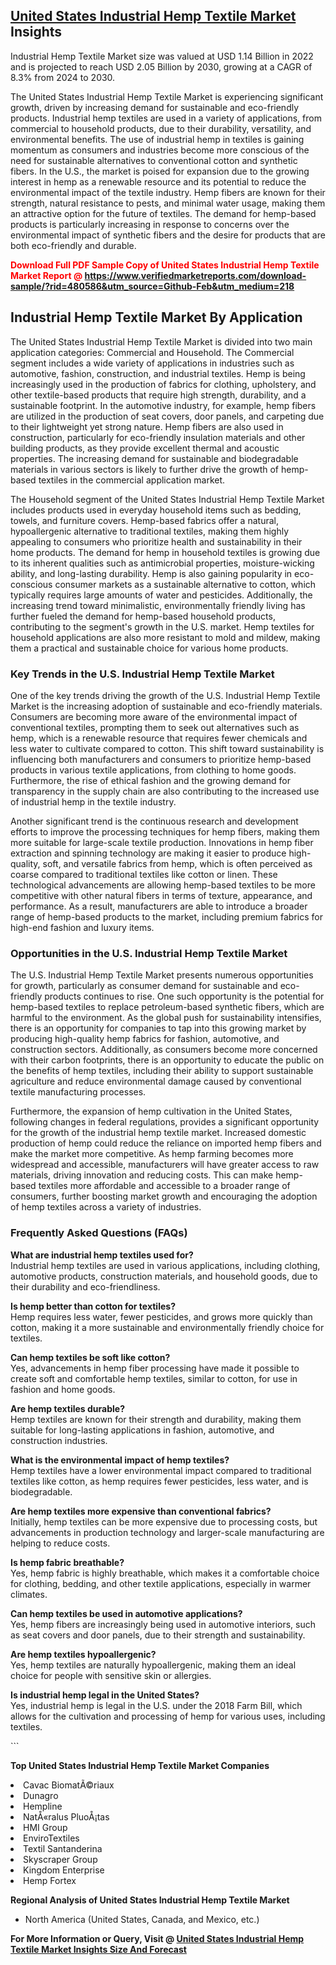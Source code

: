 <h2><a href="https://www.verifiedmarketreports.com/download-sample/?rid=480586&amp;utm_source=Github-Feb&amp;utm_medium=218" target="_blank">United States Industrial Hemp Textile Market</a> Insights</h2><p>Industrial Hemp Textile Market size was valued at USD 1.14 Billion in 2022 and is projected to reach USD 2.05 Billion by 2030, growing at a CAGR of 8.3% from 2024 to 2030.</p><p> <p>The United States Industrial Hemp Textile Market is experiencing significant growth, driven by increasing demand for sustainable and eco-friendly products. Industrial hemp textiles are used in a variety of applications, from commercial to household products, due to their durability, versatility, and environmental benefits. The use of industrial hemp in textiles is gaining momentum as consumers and industries become more conscious of the need for sustainable alternatives to conventional cotton and synthetic fibers. In the U.S., the market is poised for expansion due to the growing interest in hemp as a renewable resource and its potential to reduce the environmental impact of the textile industry. Hemp fibers are known for their strength, natural resistance to pests, and minimal water usage, making them an attractive option for the future of textiles. The demand for hemp-based products is particularly increasing in response to concerns over the environmental impact of synthetic fibers and the desire for products that are both eco-friendly and durable. <b><p><span class=""><span style="color: #ff0000;"><strong>Download Full PDF Sample Copy of United States Industrial Hemp Textile Market Report</strong> @ </span><a href="https://www.verifiedmarketreports.com/download-sample/?rid=480586&amp;utm_source=Github-Feb&amp;utm_medium=218" target="_blank">https://www.verifiedmarketreports.com/download-sample/?rid=480586&amp;utm_source=Github-Feb&amp;utm_medium=218</a></span></p></b></p> <h2>Industrial Hemp Textile Market By Application</h2> <p>The United States Industrial Hemp Textile Market is divided into two main application categories: Commercial and Household. The Commercial segment includes a wide variety of applications in industries such as automotive, fashion, construction, and industrial textiles. Hemp is being increasingly used in the production of fabrics for clothing, upholstery, and other textile-based products that require high strength, durability, and a sustainable footprint. In the automotive industry, for example, hemp fibers are utilized in the production of seat covers, door panels, and carpeting due to their lightweight yet strong nature. Hemp fibers are also used in construction, particularly for eco-friendly insulation materials and other building products, as they provide excellent thermal and acoustic properties. The increasing demand for sustainable and biodegradable materials in various sectors is likely to further drive the growth of hemp-based textiles in the commercial application market.</p> <p>The Household segment of the United States Industrial Hemp Textile Market includes products used in everyday household items such as bedding, towels, and furniture covers. Hemp-based fabrics offer a natural, hypoallergenic alternative to traditional textiles, making them highly appealing to consumers who prioritize health and sustainability in their home products. The demand for hemp in household textiles is growing due to its inherent qualities such as antimicrobial properties, moisture-wicking ability, and long-lasting durability. Hemp is also gaining popularity in eco-conscious consumer markets as a sustainable alternative to cotton, which typically requires large amounts of water and pesticides. Additionally, the increasing trend toward minimalistic, environmentally friendly living has further fueled the demand for hemp-based household products, contributing to the segment's growth in the U.S. market. Hemp textiles for household applications are also more resistant to mold and mildew, making them a practical and sustainable choice for various home products.</p> <h3>Key Trends in the U.S. Industrial Hemp Textile Market</h3> <p>One of the key trends driving the growth of the U.S. Industrial Hemp Textile Market is the increasing adoption of sustainable and eco-friendly materials. Consumers are becoming more aware of the environmental impact of conventional textiles, prompting them to seek out alternatives such as hemp, which is a renewable resource that requires fewer chemicals and less water to cultivate compared to cotton. This shift toward sustainability is influencing both manufacturers and consumers to prioritize hemp-based products in various textile applications, from clothing to home goods. Furthermore, the rise of ethical fashion and the growing demand for transparency in the supply chain are also contributing to the increased use of industrial hemp in the textile industry.</p> <p>Another significant trend is the continuous research and development efforts to improve the processing techniques for hemp fibers, making them more suitable for large-scale textile production. Innovations in hemp fiber extraction and spinning technology are making it easier to produce high-quality, soft, and versatile fabrics from hemp, which is often perceived as coarse compared to traditional textiles like cotton or linen. These technological advancements are allowing hemp-based textiles to be more competitive with other natural fibers in terms of texture, appearance, and performance. As a result, manufacturers are able to introduce a broader range of hemp-based products to the market, including premium fabrics for high-end fashion and luxury items.</p> <h3>Opportunities in the U.S. Industrial Hemp Textile Market</h3> <p>The U.S. Industrial Hemp Textile Market presents numerous opportunities for growth, particularly as consumer demand for sustainable and eco-friendly products continues to rise. One such opportunity is the potential for hemp-based textiles to replace petroleum-based synthetic fibers, which are harmful to the environment. As the global push for sustainability intensifies, there is an opportunity for companies to tap into this growing market by producing high-quality hemp fabrics for fashion, automotive, and construction sectors. Additionally, as consumers become more concerned with their carbon footprints, there is an opportunity to educate the public on the benefits of hemp textiles, including their ability to support sustainable agriculture and reduce environmental damage caused by conventional textile manufacturing processes.</p> <p>Furthermore, the expansion of hemp cultivation in the United States, following changes in federal regulations, provides a significant opportunity for the growth of the industrial hemp textile market. Increased domestic production of hemp could reduce the reliance on imported hemp fibers and make the market more competitive. As hemp farming becomes more widespread and accessible, manufacturers will have greater access to raw materials, driving innovation and reducing costs. This can make hemp-based textiles more affordable and accessible to a broader range of consumers, further boosting market growth and encouraging the adoption of hemp textiles across a variety of industries.</p> <h3>Frequently Asked Questions (FAQs)</h3> <p><b>What are industrial hemp textiles used for?</b><br>Industrial hemp textiles are used in various applications, including clothing, automotive products, construction materials, and household goods, due to their durability and eco-friendliness.</p> <p><b>Is hemp better than cotton for textiles?</b><br>Hemp requires less water, fewer pesticides, and grows more quickly than cotton, making it a more sustainable and environmentally friendly choice for textiles.</p> <p><b>Can hemp textiles be soft like cotton?</b><br>Yes, advancements in hemp fiber processing have made it possible to create soft and comfortable hemp textiles, similar to cotton, for use in fashion and home goods.</p> <p><b>Are hemp textiles durable?</b><br>Hemp textiles are known for their strength and durability, making them suitable for long-lasting applications in fashion, automotive, and construction industries.</p> <p><b>What is the environmental impact of hemp textiles?</b><br>Hemp textiles have a lower environmental impact compared to traditional textiles like cotton, as hemp requires fewer pesticides, less water, and is biodegradable.</p> <p><b>Are hemp textiles more expensive than conventional fabrics?</b><br>Initially, hemp textiles can be more expensive due to processing costs, but advancements in production technology and larger-scale manufacturing are helping to reduce costs.</p> <p><b>Is hemp fabric breathable?</b><br>Yes, hemp fabric is highly breathable, which makes it a comfortable choice for clothing, bedding, and other textile applications, especially in warmer climates.</p> <p><b>Can hemp textiles be used in automotive applications?</b><br>Yes, hemp fibers are increasingly being used in automotive interiors, such as seat covers and door panels, due to their strength and sustainability.</p> <p><b>Are hemp textiles hypoallergenic?</b><br>Yes, hemp textiles are naturally hypoallergenic, making them an ideal choice for people with sensitive skin or allergies.</p> <p><b>Is industrial hemp legal in the United States?</b><br>Yes, industrial hemp is legal in the U.S. under the 2018 Farm Bill, which allows for the cultivation and processing of hemp for various uses, including textiles.</p> ```</p><p><strong>Top United States Industrial Hemp Textile Market Companies</strong></p><div data-test-id=""><p><li>Cavac BiomatÃ©riaux</li><li> Dunagro</li><li> Hempline</li><li> NatÅ«ralus PluoÅ¡tas</li><li> HMI Group</li><li> EnviroTextiles</li><li> Textil Santanderina</li><li> Skyscraper Group</li><li> Kingdom Enterprise</li><li> Hemp Fortex</li></p><div><strong>Regional Analysis of&nbsp;United States Industrial Hemp Textile Market</strong></div><ul><li dir="ltr"><p dir="ltr">North America&nbsp;(United States, Canada, and Mexico, etc.)</p></li></ul><p><strong>For More Information or Query, Visit @&nbsp;</strong><strong><a href="https://www.verifiedmarketreports.com/product/industrial-hemp-textile-market/?utm_source=Github-Feb&amp;utm_medium=218" target="_blank">United States Industrial Hemp Textile Market Insights Size And Forecast</a></strong></p></div>

